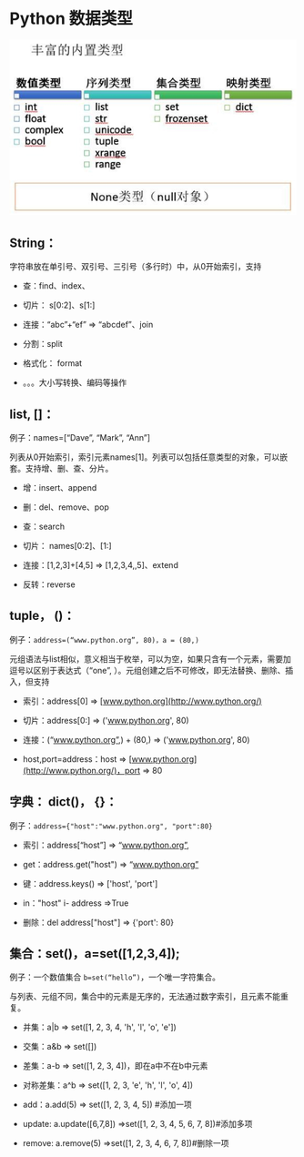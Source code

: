 # Python 数据类型

![data_types](images/data_types.jpg)

## String：

字符串放在单引号、双引号、三引号（多行时）中，从0开始索引，支持

- 查：find、index、

- 切片： s[0:2]、s[1:]

- 连接：“abc”+“ef” => “abcdef”、join

- 分割：split

- 格式化： format

- 。。。大小写转换、编码等操作

## list, []：
例子：names=[“Dave”, “Mark”, “Ann”]

列表从0开始索引，索引元素names[1]。列表可以包括任意类型的对象，可以嵌套。支持增、删、查、分片。

- 增：insert、append

- 删：del、remove、pop

- 查：search

- 切片： names[0:2]、[1:]

- 连接：[1,2,3]+[4,5] => [1,2,3,4,,5]、extend

- 反转：reverse

## tuple， ()：
例子：`address=(“www.python.org”, 80)，a = (80,)`

元组语法与list相似，意义相当于枚举，可以为空，如果只含有一个元素，需要加逗号以区别于表达式（“one”, ）。元组创建之后不可修改，即无法替换、删除、插入，但支持

- 索引：address[0] => [www.python.org](http://www.python.org/)

- 切片：address[0:] => ('www.python.org', 80)

- 连接：(“www.python.org”,) + (80,) => ('www.python.org', 80)

- host,port=address：host => [www.python.org](http://www.python.org/)，port => 80

## 字典： dict()， {}：
例子：`address={"host":"www.python.org", "port":80} `

- 索引：address[“host”] => “www.python.org”,

- get：address.get("host") => “www.python.org”

- 键：address.keys() => ['host', 'port']

- in："host" i- address =>True

- 删除：del address["host"] => {'port': 80}

## 集合：set()，a=set([1,2,3,4]);
例子：一个数值集合 `b=set(“hello”)`，一个唯一字符集合。

与列表、元组不同，集合中的元素是无序的，无法通过数字索引，且元素不能重复。

- 并集：a|b => set([1, 2, 3, 4, 'h', 'l', 'o', 'e'])

- 交集：a&b => set([])

- 差集：a-b => set([1, 2, 3, 4])，即在a中不在b中元素

- 对称差集：a^b => set([1, 2, 3, 'e', 'h', 'l', 'o', 4])

- add：a.add(5) => set([1, 2, 3, 4, 5]) #添加一项

- update: a.update([6,7,8]) =>set([1, 2, 3, 4, 5, 6, 7, 8])#添加多项

- remove: a.remove(5) =>set([1, 2, 3, 4, 6, 7, 8])#删除一项